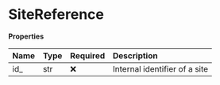 # SiteReference

**Properties**

| Name | Type | Required | Description                   |
| :--- | :--- | :------- | :---------------------------- |
| id\_ | str  | ❌       | Internal identifier of a site |

<!-- This file was generated by liblab | https://liblab.com/ -->
